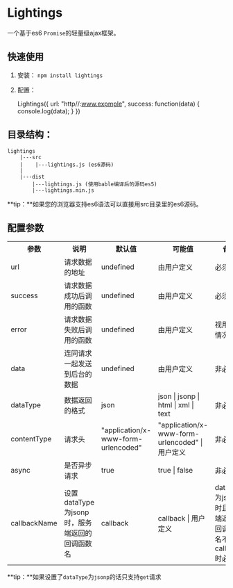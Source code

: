 # Lightings

一个基于es6 `Promise`的轻量级ajax框架。

## 快速使用

1. 安装： `npm install lightings`
2. 配置：

	Lightings({
		url: "http//:www.expmple",
		success: function(data) {
			console.log(data);
		}
	})

## 目录结构：

	lightings
		|---src
		|    |---lightings.js (es6源码)
		|
		|---dist
	     	|---lightings.js (使用bable编译后的源码es5)
		 	|---lightings.min.js
		 
**tip：**如果您的浏览器支持es6语法可以直接用src目录里的es6源码。

## 配置参数

<table>
	<tr>
		<th>参数</th>
		<th>说明</th>
		<th>默认值</th>
		<th>可能值</th>
		<th>备注</th>
	</tr>
	<tr>
		<td>
			url
		</td>
		<td>
			请求数据的地址
		</td>
		<td>
			undefined
		</td>
		<td>
			由用户定义
		</td>
		<td>
			必须
		</td>
	</tr>
	<tr>
		<td>
			success
		</td>
		<td>
			请求数据成功后调用的函数
		</td>
		<td>
			undefined
		</td>
		<td>
			由用户定义
		</td>
		<td>
			必须
		</td>
	</tr>
	<tr>
		<td>
			error
		</td>
		<td>
			请求数据失败后调用的函数
		</td>
		<td>
			undefined
		</td>
		<td>
			由用户定义
		</td>
		<td>
			视用户的情况而定
		</td>
	</tr>
	<tr>
		<td>
			data
		</td>
		<td>
			连同请求一起发送到后台的数据
		</td>
		<td>
			undefined
		</td>
		<td>
			由用户定义
		</td>
		<td>
			非必须
		</td>
	</tr>
	<tr>
		<td>
			dataType
		</td>
		<td>
			数据返回的格式
		</td>
		<td>
			json
		</td>
		<td>
			json | jsonp | html | xml | text
		</td>
		<td>
			非必须
		</td>
	</tr>
	<tr>
		<td>
			contentType
		</td>
		<td>
			请求头
		</td>
		<td>
			"application/x-www-form-urlencoded"
		</td>
		<td>
			"application/x-www-form-urlencoded" | 用户定义
		</td>
		<td>
			非必须
		</td>
	</tr>
	<tr>
		<td>
			async
		</td>
		<td>
			是否异步请求
		</td>
		<td>
			true
		</td>
		<td>
			true | false
		</td>
		<td>
			非必须
		</td>
	</tr>
	<tr>
		<td>
			callbackName
		</td>
		<td>
			设置dataType为jsonp时，服务端返回的回调函数名
		</td>
		<td>
			callback
		</td>
		<td>
			callback | 用户定义
		</td>
		<td>
			dataTpye为jsonp时且服务端返回的回调函数名不为callback时必须
		</td>
	</tr>
</table>

**tip：**如果设置了`dataType`为`jsonp`的话只支持`get`请求